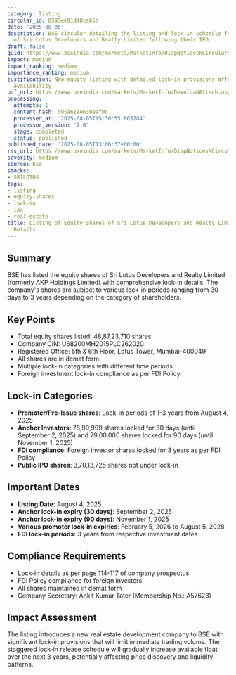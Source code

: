 ```yaml
---
category: listing
circular_id: 8593ee91d48cab5d
date: '2025-08-05'
description: BSE circular detailing the listing and lock-in schedule for equity shares
  of Sri Lotus Developers and Realty Limited following their IPO.
draft: false
guid: https://www.bseindia.com/markets/MarketInfo/DispNoticesNCirculars.aspx?Noticeid={B9484DF6-FC61-4FC9-BF8A-FB2CB80662C7}&noticeno=20250805-41&dt=08/05/2025&icount=41&totcount=60&flag=0
impact: medium
impact_ranking: medium
importance_ranking: medium
justification: New equity listing with detailed lock-in provisions affecting trading
  availability
pdf_url: https://www.bseindia.com/markets/MarketInfo/DownloadAttach.aspx?id=20250805-41&attachedId=ba1397ed-1265-4c6e-9056-9f43b073696c
processing:
  attempts: 1
  content_hash: d05a61ee639eaf0d
  processed_at: '2025-08-05T15:30:55.865284'
  processor_version: '2.0'
  stage: completed
  status: published
published_date: '2025-08-05T13:06:37+00:00'
rss_url: https://www.bseindia.com/markets/MarketInfo/DispNoticesNCirculars.aspx?Noticeid={B9484DF6-FC61-4FC9-BF8A-FB2CB80662C7}&noticeno=20250805-41&dt=08/05/2025&icount=41&totcount=60&flag=0
severity: medium
source: bse
stocks:
- SRILOTUS
tags:
- listing
- equity-shares
- lock-in
- ipo
- real-estate
title: Listing of Equity Shares of Sri Lotus Developers and Realty Limited with Lock-in
  Details
---
```


## Summary

BSE has listed the equity shares of Sri Lotus Developers and Realty Limited (formerly AKP Holdings Limited) with comprehensive lock-in details. The company's shares are subject to various lock-in periods ranging from 30 days to 3 years depending on the category of shareholders.

## Key Points

- Total equity shares listed: 48,87,23,710 shares
- Company CIN: U68200MH2015PLC262020
- Registered Office: 5th & 6th Floor, Lotus Tower, Mumbai-400049
- All shares are in demat form
- Multiple lock-in categories with different time periods
- Foreign investment lock-in compliance as per FDI Policy

## Lock-in Categories

- **Promoter/Pre-Issue shares**: Lock-in periods of 1-3 years from August 4, 2025
- **Anchor Investors**: 78,99,999 shares locked for 30 days (until September 2, 2025) and 79,00,000 shares locked for 90 days (until November 1, 2025)
- **FDI compliance**: Foreign investor shares locked for 3 years as per FDI Policy
- **Public IPO shares**: 3,70,13,725 shares not under lock-in

## Important Dates

- **Listing Date**: August 4, 2025
- **Anchor lock-in expiry (30 days)**: September 2, 2025
- **Anchor lock-in expiry (90 days)**: November 1, 2025
- **Various promoter lock-in expiries**: February 5, 2026 to August 5, 2028
- **FDI lock-in periods**: 3 years from respective investment dates

## Compliance Requirements

- Lock-in details as per page 114-117 of company prospectus
- FDI Policy compliance for foreign investors
- All shares maintained in demat form
- Company Secretary: Ankit Kumar Tater (Membership No.: A57623)

## Impact Assessment

The listing introduces a new real estate development company to BSE with significant lock-in provisions that will limit immediate trading volume. The staggered lock-in release schedule will gradually increase available float over the next 3 years, potentially affecting price discovery and liquidity patterns.